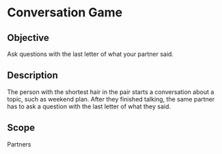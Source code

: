 # Conversation Game

## **Objective**
Ask questions with the last letter of what your partner said.

## **Description**
The person with the shortest hair in the pair starts a conversation about a topic, such as weekend plan. After they finished talking, the same partner has to ask a question with the last letter of what they said. 

## **Scope**
Partners
